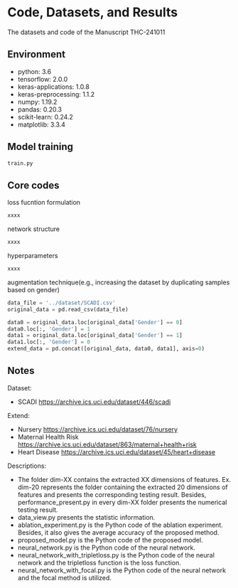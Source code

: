 # Code, Datasets, and Results
The datasets and code of the Manuscript THC-241011

## Environment
* python: 3.6
* tensorflow: 2.0.0
* keras-applications: 1.0.8
* keras-preprocessing: 1.1.2
* numpy: 1.19.2
* pandas: 0.20.3
* scikit-learn: 0.24.2
* matplotlib: 3.3.4
  
## Model training
```python
train.py
```

## Core codes
loss fucntion formulation
```python
xxxx
```
network structure
```python
xxxx
```
hyperparameters
```python
xxxx
```
augmentation technique(e.g., increasing the dataset by duplicating samples based on gender)
```python
data_file = '../dataset/SCADI.csv'
original_data = pd.read_csv(data_file)

data0 = original_data.loc[original_data['Gender'] == 0]
data0.loc[:, 'Gender'] = 1
data1 = original_data.loc[original_data['Gender'] == 1]
data1.loc[:, 'Gender'] = 0
extend_data = pd.concat([original_data, data0, data1], axis=0)
```

## Notes
Dataset: 
* SCADI https://archive.ics.uci.edu/dataset/446/scadi

Extend:
* Nursery https://archive.ics.uci.edu/dataset/76/nursery
* Maternal Health Risk https://archive.ics.uci.edu/dataset/863/maternal+health+risk
* Heart Disease https://archive.ics.uci.edu/dataset/45/heart+disease

Descriptions:
* The folder dim-XX contains the extracted XX dimensions of features. Ex. dim-20 represents the folder containing the extracted 20 dimensions of features and presents the corresponding testing result.  Besides, performance_present.py in every dim-XX folder presents the numerical testing result.
* data_view.py presents the statistic information. 
* ablation_experiment.py is the Python code of the ablation experiment. Besides, it also gives the average accuracy of the proposed method. 
* proposed_model.py is the Python code of the proposed model. 
* neural_network.py is the Python code of the neural network.
* neural_network_with_tripletloss.py is the Python code of the neural network and the tripletloss function is the loss function.
* neural_network_with_focal.py is the Python code of the neural network and the focal method is utilized.
